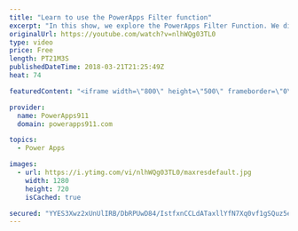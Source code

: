 ```yaml
---
title: "Learn to use the PowerApps Filter function"
excerpt: "In this show, we explore the PowerApps Filter Function. We discuss the function, how to build a search box, the nuances of the PowerApps Filter SharePoint, and build a custom PowerApps Filter Gallery. Very cool stuff.   Document on PowerApps Delegation https://docs.microsoft.com/en-us/powerapps/maker/canvas-apps/delegation-overview"
originalUrl: https://youtube.com/watch?v=nlhWQg03TL0
type: video
price: Free
length: PT21M3S
publishedDateTime: 2018-03-21T21:25:49Z
heat: 74

featuredContent: "<iframe width=\"800\" height=\"500\" frameborder=\"0\" src=\"https://www.youtube.com/embed/nlhWQg03TL0\" allow=\"accelerometer; autoplay; encrypted-media; gyroscope; picture-in-picture\" allowfullscreen></iframe>"

provider:
  name: PowerApps911
  domain: powerapps911.com

topics:
  - Power Apps

images:
  - url: https://i.ytimg.com/vi/nlhWQg03TL0/maxresdefault.jpg
    width: 1280
    height: 720
    isCached: true

secured: "YYES3Xwz2xUnUlIRB/DbRPUwD84/IstfxnCCLdATaxllYfN7Xq0vf1gSQuz5ezuhbUmT2JRXxyaw02NssXbllkuUsfp3aYBIoVHc/rnAEm5yn+2ot+/QBDGNTb2vY42MT9IOFsDklQ/iFd6RNFuV12WtprNcrR/ONmhk2AY8K4Bo+OceiDM7b6dzGu3kc4sTCUcq2XHBV2LbkPAYsGX7Dh4ph6+tVDBXfKTN3uMG+2ENb5Dy2zttKc6YFBhf9VwSHzk3JdpsqbWCh7zeXkk5Mnckt3oKrdw88q3cKz2kZktm4TnxKdlpXHyBkeuZqu/2bEcjtnMnVCEYEt3FH7mGOcWhlUJ3+h4DUAsJcqPfvw6pUurAXP9XkUFI50mFt3OFeRElePD9EawzKKAJnvfsITb41Yj+/6cRYWDn7GafMWfZCLu8TVKgHeAi4IAFFsdc;VOJecDCBL5c5Otb/C/Kmgg=="
---
```


